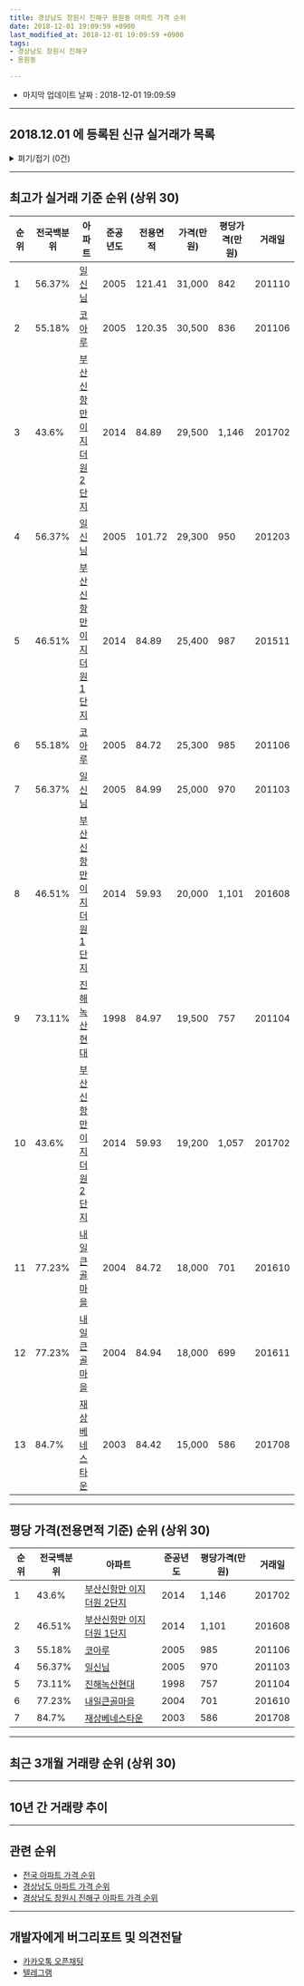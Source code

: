 ```yaml
---
title: 경상남도 창원시 진해구 용원동 아파트 가격 순위
date: 2018-12-01 19:09:59 +0900
last_modified_at: 2018-12-01 19:09:59 +0900
tags:
- 경상남도 창원시 진해구
- 용원동

---
```


* 마지막 업데이트 날짜 : 2018-12-01 19:09:59

---

## 2018.12.01 에 등록된 신규 실거래가 목록

<details>
<summary>펴기/접기 (0건)</summary>
<div markdown="1">

|아파트|전국백분위|준공년도|전용면적|가격(만원)|평당가격(만원)|거래일|
|---|---|---|---|---|---|---|
|없음|||||||


</div>
</details>

---

## 최고가 실거래 기준 순위 (상위 30)


|순위|전국백분위|아파트|준공년도|전용면적|가격(만원)|평당가격(만원)|거래일|
|---|---|---|---|---|---|---|---|
|1|56.37%|[일신님](https://search.naver.com/search.naver?query=%EA%B2%BD%EC%83%81%EB%82%A8%EB%8F%84+%EC%B0%BD%EC%9B%90%EC%8B%9C+%EC%A7%84%ED%95%B4%EA%B5%AC+%EC%9A%A9%EC%9B%90%EB%8F%99+%EC%9D%BC%EC%8B%A0%EB%8B%98)|2005|121.41|31,000|842|201110|
|2|55.18%|[코아루](https://search.naver.com/search.naver?query=%EA%B2%BD%EC%83%81%EB%82%A8%EB%8F%84+%EC%B0%BD%EC%9B%90%EC%8B%9C+%EC%A7%84%ED%95%B4%EA%B5%AC+%EC%9A%A9%EC%9B%90%EB%8F%99+%EC%BD%94%EC%95%84%EB%A3%A8)|2005|120.35|30,500|836|201106|
|3|43.6%|[부산신항만 이지더원  2단지](https://search.naver.com/search.naver?query=%EA%B2%BD%EC%83%81%EB%82%A8%EB%8F%84+%EC%B0%BD%EC%9B%90%EC%8B%9C+%EC%A7%84%ED%95%B4%EA%B5%AC+%EC%9A%A9%EC%9B%90%EB%8F%99+%EB%B6%80%EC%82%B0%EC%8B%A0%ED%95%AD%EB%A7%8C+%EC%9D%B4%EC%A7%80%EB%8D%94%EC%9B%90++2%EB%8B%A8%EC%A7%80)|2014|84.89|29,500|1,146|201702|
|4|56.37%|[일신님](https://search.naver.com/search.naver?query=%EA%B2%BD%EC%83%81%EB%82%A8%EB%8F%84+%EC%B0%BD%EC%9B%90%EC%8B%9C+%EC%A7%84%ED%95%B4%EA%B5%AC+%EC%9A%A9%EC%9B%90%EB%8F%99+%EC%9D%BC%EC%8B%A0%EB%8B%98)|2005|101.72|29,300|950|201203|
|5|46.51%|[부산신항만 이지더원 1단지](https://search.naver.com/search.naver?query=%EA%B2%BD%EC%83%81%EB%82%A8%EB%8F%84+%EC%B0%BD%EC%9B%90%EC%8B%9C+%EC%A7%84%ED%95%B4%EA%B5%AC+%EC%9A%A9%EC%9B%90%EB%8F%99+%EB%B6%80%EC%82%B0%EC%8B%A0%ED%95%AD%EB%A7%8C+%EC%9D%B4%EC%A7%80%EB%8D%94%EC%9B%90+1%EB%8B%A8%EC%A7%80)|2014|84.89|25,400|987|201511|
|6|55.18%|[코아루](https://search.naver.com/search.naver?query=%EA%B2%BD%EC%83%81%EB%82%A8%EB%8F%84+%EC%B0%BD%EC%9B%90%EC%8B%9C+%EC%A7%84%ED%95%B4%EA%B5%AC+%EC%9A%A9%EC%9B%90%EB%8F%99+%EC%BD%94%EC%95%84%EB%A3%A8)|2005|84.72|25,300|985|201106|
|7|56.37%|[일신님](https://search.naver.com/search.naver?query=%EA%B2%BD%EC%83%81%EB%82%A8%EB%8F%84+%EC%B0%BD%EC%9B%90%EC%8B%9C+%EC%A7%84%ED%95%B4%EA%B5%AC+%EC%9A%A9%EC%9B%90%EB%8F%99+%EC%9D%BC%EC%8B%A0%EB%8B%98)|2005|84.99|25,000|970|201103|
|8|46.51%|[부산신항만 이지더원 1단지](https://search.naver.com/search.naver?query=%EA%B2%BD%EC%83%81%EB%82%A8%EB%8F%84+%EC%B0%BD%EC%9B%90%EC%8B%9C+%EC%A7%84%ED%95%B4%EA%B5%AC+%EC%9A%A9%EC%9B%90%EB%8F%99+%EB%B6%80%EC%82%B0%EC%8B%A0%ED%95%AD%EB%A7%8C+%EC%9D%B4%EC%A7%80%EB%8D%94%EC%9B%90+1%EB%8B%A8%EC%A7%80)|2014|59.93|20,000|1,101|201608|
|9|73.11%|[진해녹산현대](https://search.naver.com/search.naver?query=%EA%B2%BD%EC%83%81%EB%82%A8%EB%8F%84+%EC%B0%BD%EC%9B%90%EC%8B%9C+%EC%A7%84%ED%95%B4%EA%B5%AC+%EC%9A%A9%EC%9B%90%EB%8F%99+%EC%A7%84%ED%95%B4%EB%85%B9%EC%82%B0%ED%98%84%EB%8C%80)|1998|84.97|19,500|757|201104|
|10|43.6%|[부산신항만 이지더원  2단지](https://search.naver.com/search.naver?query=%EA%B2%BD%EC%83%81%EB%82%A8%EB%8F%84+%EC%B0%BD%EC%9B%90%EC%8B%9C+%EC%A7%84%ED%95%B4%EA%B5%AC+%EC%9A%A9%EC%9B%90%EB%8F%99+%EB%B6%80%EC%82%B0%EC%8B%A0%ED%95%AD%EB%A7%8C+%EC%9D%B4%EC%A7%80%EB%8D%94%EC%9B%90++2%EB%8B%A8%EC%A7%80)|2014|59.93|19,200|1,057|201702|
|11|77.23%|[내일큰골마을](https://search.naver.com/search.naver?query=%EA%B2%BD%EC%83%81%EB%82%A8%EB%8F%84+%EC%B0%BD%EC%9B%90%EC%8B%9C+%EC%A7%84%ED%95%B4%EA%B5%AC+%EC%9A%A9%EC%9B%90%EB%8F%99+%EB%82%B4%EC%9D%BC%ED%81%B0%EA%B3%A8%EB%A7%88%EC%9D%84)|2004|84.72|18,000|701|201610|
|12|77.23%|[내일큰골마을](https://search.naver.com/search.naver?query=%EA%B2%BD%EC%83%81%EB%82%A8%EB%8F%84+%EC%B0%BD%EC%9B%90%EC%8B%9C+%EC%A7%84%ED%95%B4%EA%B5%AC+%EC%9A%A9%EC%9B%90%EB%8F%99+%EB%82%B4%EC%9D%BC%ED%81%B0%EA%B3%A8%EB%A7%88%EC%9D%84)|2004|84.94|18,000|699|201611|
|13|84.7%|[재상베네스타운](https://search.naver.com/search.naver?query=%EA%B2%BD%EC%83%81%EB%82%A8%EB%8F%84+%EC%B0%BD%EC%9B%90%EC%8B%9C+%EC%A7%84%ED%95%B4%EA%B5%AC+%EC%9A%A9%EC%9B%90%EB%8F%99+%EC%9E%AC%EC%83%81%EB%B2%A0%EB%84%A4%EC%8A%A4%ED%83%80%EC%9A%B4)|2003|84.42|15,000|586|201708|


---

## 평당 가격(전용면적 기준) 순위 (상위 30)


|순위|전국백분위|아파트|준공년도|평당가격(만원)|거래일|
|---|---|---|---|---|---|
|1|43.6%|[부산신항만 이지더원  2단지](https://search.naver.com/search.naver?query=%EA%B2%BD%EC%83%81%EB%82%A8%EB%8F%84+%EC%B0%BD%EC%9B%90%EC%8B%9C+%EC%A7%84%ED%95%B4%EA%B5%AC+%EC%9A%A9%EC%9B%90%EB%8F%99+%EB%B6%80%EC%82%B0%EC%8B%A0%ED%95%AD%EB%A7%8C+%EC%9D%B4%EC%A7%80%EB%8D%94%EC%9B%90++2%EB%8B%A8%EC%A7%80)|2014|1,146|201702|
|2|46.51%|[부산신항만 이지더원 1단지](https://search.naver.com/search.naver?query=%EA%B2%BD%EC%83%81%EB%82%A8%EB%8F%84+%EC%B0%BD%EC%9B%90%EC%8B%9C+%EC%A7%84%ED%95%B4%EA%B5%AC+%EC%9A%A9%EC%9B%90%EB%8F%99+%EB%B6%80%EC%82%B0%EC%8B%A0%ED%95%AD%EB%A7%8C+%EC%9D%B4%EC%A7%80%EB%8D%94%EC%9B%90+1%EB%8B%A8%EC%A7%80)|2014|1,101|201608|
|3|55.18%|[코아루](https://search.naver.com/search.naver?query=%EA%B2%BD%EC%83%81%EB%82%A8%EB%8F%84+%EC%B0%BD%EC%9B%90%EC%8B%9C+%EC%A7%84%ED%95%B4%EA%B5%AC+%EC%9A%A9%EC%9B%90%EB%8F%99+%EC%BD%94%EC%95%84%EB%A3%A8)|2005|985|201106|
|4|56.37%|[일신님](https://search.naver.com/search.naver?query=%EA%B2%BD%EC%83%81%EB%82%A8%EB%8F%84+%EC%B0%BD%EC%9B%90%EC%8B%9C+%EC%A7%84%ED%95%B4%EA%B5%AC+%EC%9A%A9%EC%9B%90%EB%8F%99+%EC%9D%BC%EC%8B%A0%EB%8B%98)|2005|970|201103|
|5|73.11%|[진해녹산현대](https://search.naver.com/search.naver?query=%EA%B2%BD%EC%83%81%EB%82%A8%EB%8F%84+%EC%B0%BD%EC%9B%90%EC%8B%9C+%EC%A7%84%ED%95%B4%EA%B5%AC+%EC%9A%A9%EC%9B%90%EB%8F%99+%EC%A7%84%ED%95%B4%EB%85%B9%EC%82%B0%ED%98%84%EB%8C%80)|1998|757|201104|
|6|77.23%|[내일큰골마을](https://search.naver.com/search.naver?query=%EA%B2%BD%EC%83%81%EB%82%A8%EB%8F%84+%EC%B0%BD%EC%9B%90%EC%8B%9C+%EC%A7%84%ED%95%B4%EA%B5%AC+%EC%9A%A9%EC%9B%90%EB%8F%99+%EB%82%B4%EC%9D%BC%ED%81%B0%EA%B3%A8%EB%A7%88%EC%9D%84)|2004|701|201610|
|7|84.7%|[재상베네스타운](https://search.naver.com/search.naver?query=%EA%B2%BD%EC%83%81%EB%82%A8%EB%8F%84+%EC%B0%BD%EC%9B%90%EC%8B%9C+%EC%A7%84%ED%95%B4%EA%B5%AC+%EC%9A%A9%EC%9B%90%EB%8F%99+%EC%9E%AC%EC%83%81%EB%B2%A0%EB%84%A4%EC%8A%A4%ED%83%80%EC%9A%B4)|2003|586|201708|


---

## 최근 3개월 거래량 순위 (상위 30)


<div style="width:100%;">
    <canvas id="deal_count_ranking" height="250"></canvas>
</div>


<script>
new Chart(document.getElementById("deal_count_ranking"), {
    type: 'horizontalBar',
    data: {
        labels: ['코아루', '일신님', '진해녹산현대', '부산신항만 이지더원 1단지'],
        datasets: [{
            label: '실거래 수',
            data: [12, 7, 4, 4],
            borderColor: "rgba(255, 0, 128, 1)",
            backgroundColor: "rgba(255, 0, 128, 0.5)",
            fill: false,
        }]
    },
    options: {
        responsive: true,
        title: {
            display: true,
            text: '최근 3개월 거래량 순위'
        },
        tooltips: {
            mode: 'index',
            intersect: false,
            callbacks: {
                title: function(tooltipItems, data) {
                    return "실거래 수:";
                },
                label: function(tooltipItem, data) {
                    return data.labels[tooltipItem.index] + ": " + tooltipItem.xLabel;
                }
            }
        },
        hover: {
            mode: 'nearest',
            intersect: true
        },
        scales: {
            xAxes: [{
                display: true,
                scaleLabel: {
                    display: true,
                    labelString: '실거래 수'
                },
                ticks: {
                    suggestedMin: 0,
                }
            }],
            yAxes: [{
                display: true,
                ticks: {
                    autoSkip: false,
                    callback: function(value, index, values) {
                        if (value.length > 15)
                            return value.substr(0, 13) + "...";
                        else
                            return value;
                    }
                },
                scaleLabel: {
                    display: false,
                }
            }]
        }
    }
});

</script>


---

## 10년 간 거래량 추이


<div style="width:100%;">
    <canvas id="deal_progress" height="250"></canvas>
</div>

<script>
new Chart(document.getElementById("deal_progress"), {
    type: 'line',
    data: {
        labels: ['200812','200901','200902','200903','200904','200905','200906','200907','200908','200909','200910','200911','200912','201001','201002','201003','201004','201005','201006','201007','201008','201009','201010','201011','201012','201101','201102','201103','201104','201105','201106','201107','201108','201109','201110','201111','201112','201201','201202','201203','201204','201205','201206','201207','201208','201209','201210','201211','201212','201301','201302','201303','201304','201305','201306','201307','201308','201309','201310','201311','201312','201401','201402','201403','201404','201405','201406','201407','201408','201409','201410','201411','201412','201501','201502','201503','201504','201505','201506','201507','201508','201509','201510','201511','201512','201601','201602','201603','201604','201605','201606','201607','201608','201609','201610','201611','201612','201701','201702','201703','201704','201705','201706','201707','201708','201709','201710','201711','201712','201801','201802','201803','201804','201805','201806','201807','201808','201809','201810','201811','201812'],
        datasets: [{
            label: '실거래 수',
            pointRadius: 1,
            data: [7, 8, 10, 13, 17, 9, 17, 22, 22, 46, 30, 23, 20, 40, 29, 33, 40, 24, 26, 21, 33, 28, 40, 38, 26, 24, 15, 23, 19, 11, 9, 12, 14, 9, 14, 12, 11, 12, 13, 20, 16, 7, 13, 5, 8, 13, 13, 15, 24, 11, 15, 24, 20, 21, 25, 10, 20, 8, 25, 11, 22, 16, 12, 10, 13, 23, 16, 13, 16, 21, 39, 36, 22, 13, 15, 23, 22, 18, 22, 24, 28, 9, 29, 30, 20, 18, 27, 12, 16, 15, 10, 10, 19, 19, 11, 32, 18, 10, 27, 20, 18, 11, 10, 11, 17, 10, 8, 10, 14, 12, 10, 11, 7, 11, 15, 8, 8, 11, 22, 5, 0],
            borderColor: "rgba(255, 201, 14, 1)",
            backgroundColor: "rgba(255, 201, 14, 0.5)",
            fill: true,
        }]
    },
    options: {
        responsive: true,
        title: {
            display: true,
            text: '10년간 거래량 추이'
        },
        tooltips: {
            mode: 'index',
            intersect: false,
        },
        hover: {
            mode: 'nearest',
            intersect: true
        },
        scales: {
            xAxes: [{
                display: true,
                scaleLabel: {
                    display: true,
                    labelString: '년/월'
                }
            }],
            yAxes: [{
                display: true,
                ticks: {
                    suggestedMin: 0,
                },
                scaleLabel: {
                    display: true,
                    labelString: '실거래 수'
                }
            }]
        }
    }
});

</script>


---

## 관련 순위

- [전국 아파트 가격 순위](https://inasie.github.io/apt-ranking/전국)
- [경상남도 아파트 가격 순위](https://inasie.github.io/apt-ranking/경상남도)
- [경상남도 창원시 진해구 아파트 가격 순위](https://inasie.github.io/apt-ranking/경상남도-창원시-진해구)


---

## 개발자에게 버그리포트 및 의견전달

- [카카오톡 오픈채팅](https://open.kakao.com/o/gLJUAP4)
- [텔레그램](https://t.me/inasie)

